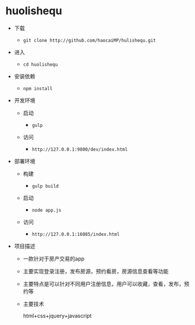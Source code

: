 # huolishequ
* 下载
  - `git clone http://github.com/haocaiMP/hulishequ.git`

* 进入
  - `cd huolishequ`

* 安装依赖
  - `npm install`

* 开发环境
  - 启动
    - `gulp`

  - 访问
    - `http://127.0.0.1:9800/dev/index.html`

* 部署环境
  - 构建
    - `gulp build`

  - 启动
    - `node app.js`

  - 访问
    - `http://127.0.0.1:16085/index.html`

* 项目描述

  - 一款针对于房产交易的app

  - 主要实现登录注册，发布房源，预约看房，房源信息查看等功能

  - 主要特点是可以针对不同用户注册信息，用户可以收藏，查看，发布，预约等

  - 主要技术

    html+css+jquery+javascript
